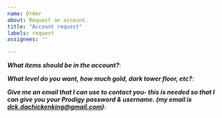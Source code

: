 ```yaml
---
name: Order
about: Request an account.
title: "Account request"
labels: request
assignees: ''

---
```


***What items should be in the account?***:

***What level do you want, how much gold, dark tower floor, etc?***:

***Give me an email that I can use to contact you- this is needed so that I can give you your Prodigy password & username. (my email is dck.dachickenking@gmail.com)***:
